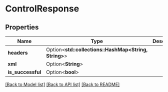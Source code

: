 # ControlResponse

## Properties

Name | Type | Description | Notes
------------ | ------------- | ------------- | -------------
**headers** | Option<**std::collections::HashMap<String, String>**> |  | [optional][readonly]
**xml** | Option<**String**> |  | [optional]
**is_successful** | Option<**bool**> |  | [optional]

[[Back to Model list]](../README.md#documentation-for-models) [[Back to API list]](../README.md#documentation-for-api-endpoints) [[Back to README]](../README.md)


